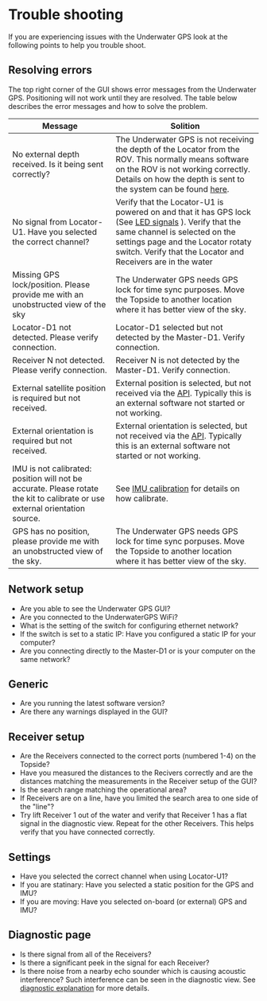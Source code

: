 # Trouble shooting

If you are experiencing issues with the Underwater GPS look at the following points to help you trouble shoot.

## Resolving errors

The top right corner of the GUI shows error messages from the Underwater GPS. Positioning will not work until they are resolved. The table below describes the error messages and how to solve the problem.

| Message | Solition |
|---------|----------|
| No external depth received. Is it being sent correctly? | The Underwater GPS is not receiving the depth of the Locator from the ROV. This normally means software on the ROV is not working correctly. Details on how the depth is sent to the system can be found [here](gui/api.md#providing-depth-to-system-when-using-locator-a1s1). |
| No signal from Locator-U1. Have you selected the correct channel? | Verify that the Locator-U1 is powered on and that it has GPS lock (See [LED signals](../locators/locator-u1.md#led-signals) ). Verify that the same channel is selected on the settings page and the Locator rotaty switch. Verify that the Locator and Receivers are in the water |
| Missing GPS lock/position. Please provide me with an unobstructed view of the sky | The Underwater GPS needs GPS lock for time sync purposes. Move the Topside to another location where it has better view of the sky. |
| Locator-D1 not detected. Please verify connection. | Locator-D1 selected but not detected by the Master-D1. Verify connection. |
| Receiver N not detected. Please verify connection. | Receiver N is not detected by the Master-D1. Verify connection. |
| External satellite position is required but not received. | External position is selected, but not received via the [API](http://demo.waterlinked.com/swagger/#/external/external#SetMaster). Typically this is an external software not started or not working. |
| External orientation is required but not received. | External orientation is selected, but not received via the [API](http://demo.waterlinked.com/swagger/#/external/external#SetMaster). Typically this is an external software not started or not working. |
| IMU is not calibrated: position will not be accurate. Please rotate the kit to calibrate or use external orientation source. | See [IMU calibration](hardware.md#imu-calibration) for details on how calibrate. |
| GPS has no position, please provide me with an unobstructed view of the sky. | The Underwater GPS needs GPS lock for time sync porpuses. Move the Topside to another location where it has better view of the sky. |

## Network setup

* Are you able to see the Underwater GPS GUI?
* Are you connected to the UnderwaterGPS WiFi?
* What is the setting of the switch for configuring ethernet network?
* If the switch is set to a static IP: Have you configured a static IP for your computer?
* Are you connecting directly to the Master-D1 or is your computer on the same network?

## Generic

* Are you running the latest software version?
* Are there any warnings displayed in the GUI?

## Receiver setup

* Are the Receivers connected to the correct ports (numbered 1-4) on the Topside?
* Have you measured the distances to the Recivers correctly and are the distances matching the measurements in the Receiver setup of the GUI?
* Is the search range matching the operational area?
* If Receivers are on a line, have you limited the search area to one side of the "line"?
* Try lift Receiver 1 out of the water and verify that Receiver 1 has a flat signal in the diagnostic view. Repeat for the other Receivers. This helps verify that you have connected correctly.

## Settings

* Have you selected the correct channel when using Locator-U1?
* If you are statinary: Have you selected a static position for the GPS and IMU?
* If you are moving: Have you selected on-board (or external) GPS and IMU?

## Diagnostic page

* Is there signal from all of the Receivers?
* Is there a significant peek in the signal for each Receiver?
* Is there noise from a nearby echo sounder which is causing acoustic interference? Such interference can be seen in the diagnostic view. See [diagnostic explanation](gui/diagnostic.md) for more details.
